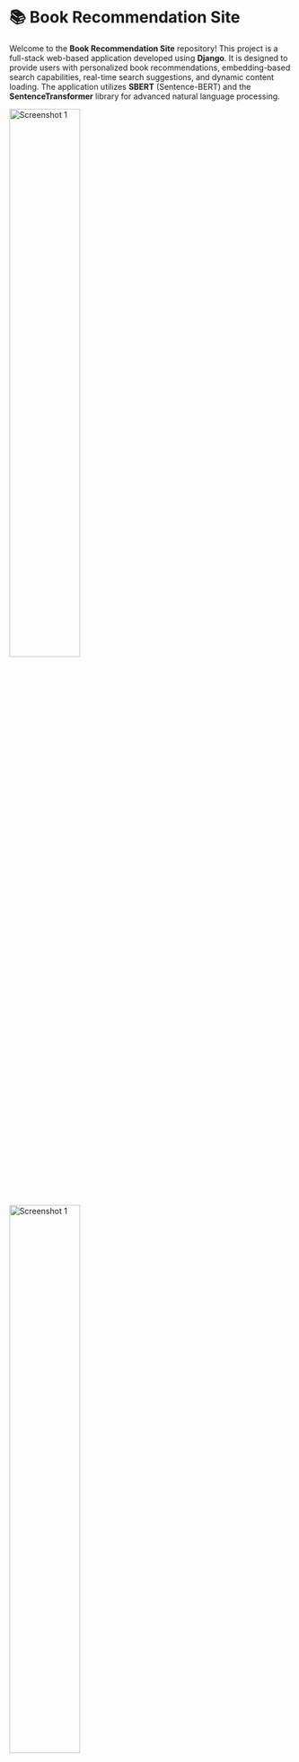 # 📚 Book Recommendation Site

Welcome to the **Book Recommendation Site** repository! This project is a full-stack web-based application developed using **Django**. It is designed to provide users with personalized book recommendations, embedding-based search capabilities, real-time search suggestions, and dynamic content loading. The application utilizes **SBERT** (Sentence-BERT) and the **SentenceTransformer** library for advanced natural language processing.

<p> <img src="demo/Screenshot (7).png" alt="Screenshot 1" style="width:50%; max-width:600px;"/> <img src="demo/Screenshot (8).png" alt="Screenshot 1" style="width:50%; max-width:600px;"/></p>

<p> <img src="demo/Screenshot (9).png" alt="Screenshot 1" style="width:50%; max-width:600px;"/> <img src="demo/Screenshot (10).png" alt="Screenshot 1" style="width:50%; max-width:600px;"/></p>


---

## ✨ Features

### 1. **Personalized Book Recommendations**
   - Recommends books based on the user's future reading list.
   - Dynamically adapts to user preferences to provide tailored suggestions.

### 2. **Embedding-Based Search**
   - Allows users to search for books using semantic similarity.
   - The search function retrieves books that are contextually similar to the query.

### 3. **Search Suggestions**
   - Provides real-time suggestions for queries based on user input.
   - Uses embeddings to suggest relevant and meaningful terms or titles.

### 4. **MyFutureRead**
   - Enables users to create and manage their future reading list for personalized recommendations.

### 5. **Bestseller and Most Reads**
   - Displays a curated list of bestselling books and the most-read books to help users discover popular titles.

### 6. **User Session Management**
   - Supports user authentication for saving preferences and managing sessions securely.

### 7. **Infinite Scroll**
   - Implements infinite scrolling for seamless browsing of book lists without page reloads.

### 8. **Database Creation through Web Scraping**
   - Data for books, authors, and reviews is scraped from Goodreads using **Beautiful Soup**.

### 9. **Developed with Django**
   - The website backend is powered by Django, ensuring scalability and maintainability.

---

## 🛠 Technologies Used

### Backend:
- **Python**
- **Django**
- **SBERT (Sentence-BERT)**
- **SentenceTransformer Library**

### Frontend:
- **HTML/CSS/JavaScript**

### Others:
- **Beautiful Soup** (for web scraping)
- **Embedding Models** (e.g., pre-trained BERT models)

---

## 🚀 Installation and Setup

### Prerequisites:
- Python 3.7+
- Pip (Python package manager)

### Steps:
1. Clone the repository:
   ```bash
   git clone https://github.com/MB-13/Book_Site.git
   cd Book_Site
   ```

2. Install dependencies:
   ```bash
   pip install -r requirements.txt
   ```

3. Run the application:
   ```bash
   python manage.py runserver
   ```
   (Replace `manage.py` with the Django project management script.)

4. Access the site at:
   ```
   http://127.0.0.1:8000
   ```

---

## 💻 Usage

1. **Search for Books**: Use the search bar to find books by entering keywords or phrases. The system will return semantically similar results.
2. **Get Recommendations**: Add books to your future reading list to receive personalized recommendations.
3. **Explore Suggestions**: While typing in the search bar, view dynamic suggestions to refine your query.
4. **Discover Bestsellers and Most Reads**: Explore popular titles based on curated lists.
5. **Infinite Scroll**: Browse large lists of books without interruptions.
6. **User Management**: Log in to save preferences and manage your session effectively.

---

## 📁 Folder Structure

```
Book_Site/
|├── manage.py             # Django project management file
|├── templates/          # HTML templates for the frontend
|├── static/             # Static files (CSS, JS, images)
|├── books/              # Django app for managing book-related logic
|├── data/               # Book datasets and scraped data
|├── models/             # Pre-trained models and embeddings
|├── scraping/           # Scripts for web scraping Goodreads
|└── requirements.txt    # Python dependencies
```

---

## 🎥 Demo


<iframe width="560" height="315" src="" 
frameborder="0" allow="autoplay; encrypted-media" allowfullscreen></iframe>


---

## 🔮 Future Enhancements

1. **Advanced Filtering**:
   - Enable filtering recommendations by genre, author, or publication year.
2. **Collaborative Recommendations**:
   - Incorporate collaborative filtering to enhance personalization.
3. **Improved UI/UX**:
   - Optimize the frontend for better user experience.
4. **Mobile Optimization**:
   - Ensure a seamless experience on mobile devices.

---

## 🤝 Contributing
Contributions are welcome! Feel free to open an issue or submit a pull request for improvements and new features.

### Steps to Contribute:
1. Fork this repository.
2. Create a new branch:
   ```bash
   git checkout -b feature-name
   ```
3. Commit your changes and push to your branch.
4. Open a pull request.

---

## 📜 License
This project is licensed under the MIT License. See the [LICENSE](LICENSE) file for details.

---

## 🌟 Acknowledgments
- **SBERT (Sentence-BERT)** for powering the semantic search and recommendation engine.
- **SentenceTransformer Library** for its ease of integration and high-quality embeddings.
- **Beautiful Soup** for facilitating efficient web scraping of Goodreads data.

---

Happy Reading! :books:

